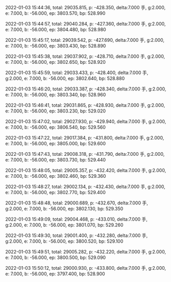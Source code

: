 2022-01-03 15:44:36, total: 29035.815, p: -428.350, delta:7.000 手, g:2.000, e: 7.000, b: -56.000, ep: 3803.570, bp: 528.990

2022-01-03 15:44:57, total: 29040.284, p: -427.360, delta:7.000 手, g:2.000, e: 7.000, b: -56.000, ep: 3804.480, bp: 528.980

2022-01-03 15:45:17, total: 29039.542, p: -427.690, delta:7.000 手, g:2.000, e: 7.000, b: -56.000, ep: 3803.430, bp: 528.890

2022-01-03 15:45:38, total: 29037.902, p: -428.710, delta:7.000 手, g:2.000, e: 7.000, b: -56.000, ep: 3802.650, bp: 528.920

2022-01-03 15:45:59, total: 29033.433, p: -428.400, delta:7.000 手, g:2.000, e: 7.000, b: -56.000, ep: 3802.640, bp: 528.880

2022-01-03 15:46:20, total: 29033.387, p: -428.340, delta:7.000 手, g:2.000, e: 7.000, b: -56.000, ep: 3803.340, bp: 528.960

2022-01-03 15:46:41, total: 29031.865, p: -428.930, delta:7.000 手, g:2.000, e: 7.000, b: -56.000, ep: 3803.230, bp: 529.020

2022-01-03 15:47:02, total: 29027.930, p: -429.940, delta:7.000 手, g:2.000, e: 7.000, b: -56.000, ep: 3806.540, bp: 529.560

2022-01-03 15:47:22, total: 29017.384, p: -431.800, delta:7.000 手, g:2.000, e: 7.000, b: -56.000, ep: 3805.000, bp: 529.600

2022-01-03 15:47:43, total: 29008.318, p: -431.790, delta:7.000 手, g:2.000, e: 7.000, b: -56.000, ep: 3803.730, bp: 529.440

2022-01-03 15:48:05, total: 29005.357, p: -432.420, delta:7.000 手, g:2.000, e: 7.000, b: -56.000, ep: 3802.460, bp: 529.360

2022-01-03 15:48:27, total: 29002.134, p: -432.430, delta:7.000 手, g:2.000, e: 7.000, b: -56.000, ep: 3802.770, bp: 529.400

2022-01-03 15:48:48, total: 29000.689, p: -432.670, delta:7.000 手, g:2.000, e: 7.000, b: -56.000, ep: 3802.130, bp: 529.350

2022-01-03 15:49:09, total: 29004.468, p: -433.010, delta:7.000 手, g:2.000, e: 7.000, b: -56.000, ep: 3801.070, bp: 529.260

2022-01-03 15:49:30, total: 29001.400, p: -432.280, delta:7.000 手, g:2.000, e: 7.000, b: -56.000, ep: 3800.520, bp: 529.100

2022-01-03 15:49:51, total: 29005.282, p: -432.220, delta:7.000 手, g:2.000, e: 7.000, b: -56.000, ep: 3800.500, bp: 529.090

2022-01-03 15:50:12, total: 29000.930, p: -433.800, delta:7.000 手, g:2.000, e: 7.000, b: -56.000, ep: 3797.400, bp: 528.900
